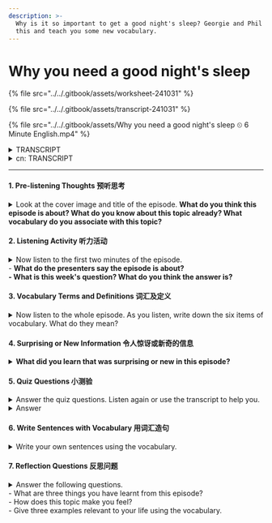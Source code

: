 ```yaml
---
description: >-
  Why is it so important to get a good night's sleep? Georgie and Phil discuss
  this and teach you some new vocabulary.
---
```


# Why you need a good night's sleep

{% file src="../../.gitbook/assets/worksheet-241031" %}

{% file src="../../.gitbook/assets/transcript-241031" %}

{% file src="../../.gitbook/assets/Why you need a good night's sleep ⏲ 6 Minute English.mp4" %}

<details>

<summary>TRANSCRIPT</summary>

Note: This is not a word-for-word transcript.

**Georgie**\
Hello, this is 6 Minute English from BBC Learning English. I'm Georgie, and we're ready to start, Phil… Phil?!&#x20;

**Phil**\
Oh, sorry, Georgie, I was er, just, **catching forty winks**… you know, **getting** **some shut-eye, dozing, taking a nap**... I was sleeping!

**Georgie**\
Sleeping at work! Phil, how could you?

**Phil**\
I know, I know. Sorry, I… I didn’t sleep well last night.

**Georgie**\
I'll forgive you this time, but make sure you go to bed early tonight because getting a good night's sleep is incredibly important. For example, did you know that people who get enough sleep live about five years longer than people who don't?

**Phil**\
Wow, so a good night's sleep can lengthen your life. In this programme, we'll be finding out more about the benefits of sleep, and, as usual, learning some useful new vocabulary as well.&#x20;

**Georgie**\
But first, now that you've woken up, I have a question for you. Do you know how much of the average person's life is spent asleep? Is it:

a)    a half?\
b)    a quarter? or,\
c)    a third?

**Phil**\
Hmm, I think we spend about a third of our lives sleeping.

**Georgie**\
OK, well I'll reveal the correct answer at the end of the programme. The question of why humans sleep is not easy to answer. In terms of evolution, why would it make sense to go unconscious every night, leaving yourself vulnerable to danger? It can only mean that the benefits gained from sleep are huge. Here, science journalist, Ginny Smith, explains some of these benefits to BBC Radio 4 programme, Inside Science:

**Ginny Smith**\
So we've probably all experienced this, that if you've had a bad night sleep and then you try and do some work you just can't concentrate - your brain isn't in the right state to **take in** new information. But we also need to sleep after we've learnt new things because that's when our brain consolidates the information - takes it from short-term storage to long-term storage, fits it in with other things we already know, that old adage of if you've got a problem **sleep on it**, your brain does actually work on things during the night, and you can often wake up and have solved the problem in your sleep.

**Phil**\
When we sleep, our brains refresh, leaving us feeling rested in the morning. But after a bad night's sleep it's more difficult to concentrate. We can’t **take in**, or understand, new information.

**Georgie**\
We also have the saying, if you've got a problem, **sleep on it**. To **sleep on it** means to delay making a decision until you've had time to think about it. But that also turns out to be true scientifically speaking - during sleep, your brain really can work out problems and find solutions.

**Phil**\
But what about the other side of the story? What happens when you get too little sleep, or none at all? Here's Ginny Smith again, talking to BBC Radio 4 programme, Inside Science:

**Ginny Smith**\
Sleep **deprivation** is a form of stress, and we know that when you are stressed your sort of **fight-or-flight response** is activated and that causes all these changes in your body that focus on immediate survival over long-term health. But if we are chronically stressed - money worries, or a stressful job, or something that's going on forever, or life, or chronic sleep deprivation that's causing that level of stress, then you might constantly have a damped down immune system which can then lead to all these **knock-on** problems.&#x20;

**Georgie**\
Having none or too little of something important is known as **deprivation**. Sleep deprivation is stressful for the body – so stressful that it activates a **fight-or-flight response**, changes in the human body in response to a life-threatening situation which make us either stay and fight the threat or run away from it.

**Phil**\
As well as a **fight-or-flight response**, the stress of not getting enough sleep over a longer period also creates problems including heart disease and a weakened immune system. Lack of sleep has these **knock-on effects**, it causes other things to happen, but not directly.

**Georgie**\
Now do you see why it's so important to get a good night's sleep, Phil? Plus, it will stop you sleeping at work again! Right, I think it's time to reveal the answer to my question.

**Phil**\
Yes, you asked me how much of the average person's life is spent asleep, and I said it was about a third.

**Georgie**\
Which was… the correct answer! Assuming you sleep eight hours a day, the average person will sleep for 229,961 hours in their lifetime or around one third of their life. OK, let's recap the vocabulary we've learned starting with the phrases **catch forty winks, get some shut-eye, doze** and **take a nap**, all of which mean to sleep.

**Phil**\
When someone **takes in** information, they understand it.     &#x20;

**Georgie**\
If you have a problem and you **sleep on it,** you delay making a decision until you’ve had time to think about it.

**Phil**\
**Deprivation** is an absence or too little of something important such as food or sleep.&#x20;

**Georgie**\
The **fight-or-flight response** describes changes in the human body in response to a dangerous situation which make us either stay and fight the threat or run away from it.

**Phil**\
And finally, if something has a **knock-on effect**,itcauses other results indirectly. Once again our six minutes are up, but remember to join us again next time for more trending topics and useful vocabulary, here at 6 Minute English. Goodbye for now!

**Georgie**\
Bye!

</details>

<details>

<summary>cn: TRANSCRIPT</summary>

请注意：这不是逐字逐句的翻译。

**乔琪** 大家好，欢迎收听 BBC 学英语的《6 分钟英语》。我是乔琪，准备开始了，菲尔……菲尔？！

**菲尔** 哦，对不起，乔琪，我刚才……在打个盹儿……你知道的，小睡片刻、打个瞌睡……我是在睡觉！

**乔琪** 在工作时间睡觉！菲尔，你怎么可以这样？

**菲尔** 我知道，我知道。抱歉，昨晚我没睡好。

**乔琪** 这次我就原谅你了，但今晚记得早点睡觉，因为好的睡眠非常重要。比如，你知道吗，睡眠充足的人比睡眠不足的人平均多活五年呢？

**菲尔** 哇，好的睡眠竟然能延长寿命。在本期节目中，我们会进一步了解睡眠的好处，并且像往常一样，学到一些实用的新词汇。

**乔琪** 但是首先，既然你已经醒了，我有个问题要问你。你知道平均一个人一生中有多少时间在睡觉吗？是： a) 一半？ b) 四分之一？还是， c) 三分之一？

**菲尔** 嗯，我认为我们一生大约有三分之一的时间在睡觉。

**乔琪** 好的，我会在节目最后揭晓正确答案。关于人类为什么要睡觉，这个问题并不容易回答。从进化角度来看，为什么每晚要失去意识，让自己处于危险之中呢？这只能说明，睡眠带来的好处是巨大的。以下是科学记者金妮·史密斯在 BBC Radio 4 节目《科学内幕》中解释的一些好处：

**金妮·史密斯** 我们可能都经历过，如果晚上没睡好，第二天工作时就很难集中注意力——大脑无法处于正确的状态来接受新信息。但我们在学习新东西后也需要睡觉，因为这时大脑会巩固这些信息——从短期记忆转移到长期记忆，与我们已经知道的其他信息整合在一起。所谓“有问题就睡一觉再说”，这是真的。晚上大脑确实会处理一些事情，很多时候你醒来时问题已经解决了。

**菲尔** 当我们睡觉时，大脑会得到恢复，让我们早晨感到精神焕发。但如果前一晚没睡好，就很难集中注意力，无法接受或理解新的信息。

**乔琪** 我们也有一句谚语：“有问题就睡一觉再说”。意思是先延迟决策，等有时间思考后再做决定。而科学上也证明了这一点——睡觉时，大脑真的可以处理问题并找到解决方案。

**菲尔** 那另一面呢？如果我们睡眠不足甚至完全不睡会发生什么？这是金妮·史密斯再次在 BBC Radio 4 节目《科学内幕》中的解释：

**金妮·史密斯** 睡眠剥夺是一种压力反应，我们知道，当你处于压力状态时，会激活“战斗或逃跑”反应，这会在你的身体中引发一系列变化，优先考虑短期生存而不是长期健康。但如果我们长期处于压力状态，比如金钱问题、工作压力或持续不断的生活问题，或者慢性睡眠不足导致的压力，那么你的免疫系统可能会持续受到抑制，这就会导致各种后续健康问题。

**乔琪** 缺少或没有足够的重要东西称为剥夺。睡眠剥夺对身体来说是一种压力——压力大到会激活“战斗或逃跑”反应，这种反应是在面临生命威胁时身体发生的变化，让我们要么面对威胁，要么逃离。

**菲尔** 除了“战斗或逃跑”反应，长期睡眠不足带来的压力还会导致心脏病和免疫系统减弱。缺乏睡眠有这些连锁反应，它会间接引发其他问题。

**乔琪** 现在你知道为什么保持良好的睡眠如此重要了吧，菲尔？而且，这样你就不会再在工作时打瞌睡了！好了，现在是揭晓我问题答案的时候了。

**菲尔** 是的，你问我平均一个人一生中有多少时间在睡觉，我说大约是三分之一。

**乔琪** 没错！如果你每天睡八个小时，平均一个人一生中会睡 229,961 小时，差不多占一生的三分之一。好了，让我们回顾一下今天学到的词汇，首先是 catch forty winks（打个盹）、get some shut-eye（打瞌睡）、doze（打瞌睡）和 take a nap（小睡），这些都表示睡觉。

**菲尔** 当某人吸收信息时，意味着他们理解了这些信息。

**乔琪** 如果你有问题并决定 sleep on it（睡一觉再说），意思是你延迟决策，等你有时间思考后再做决定。

**菲尔** 剥夺（deprivation）是指缺乏或没有足够的重要东西，比如食物或睡眠。

**乔琪** 战斗或逃跑反应（fight-or-flight response）描述的是人在面对危险情况时，身体发生的变化，让我们要么战斗，要么逃跑。

**菲尔** 最后，如果某事有连锁反应（knock-on effect），意味着它会间接引发其他结果。我们六分钟的时间又到了，但记得下次再来收听更多热门话题和实用词汇，尽在《6 分钟英语》。再见！

**乔琪** 再见！

</details>

***

#### 1. Pre-listening Thoughts 预听思考

<details>

<summary>Look at the cover image and title of the episode. <strong>What do you think this episode is about? What do you know about this topic already? What vocabulary do you associate with this topic?</strong></summary>

cn: **你认为这期节目是关于什么的？你已经知道关于该主题的哪些内容？你联想到哪些与该主题相关的词汇？**

* This episode likely discusses the importance of sleep for health and well-being, and perhaps explores sleep-related vocabulary and idioms.
* A good night's sleep is essential for mental and physical health. Lack of sleep can lead to poor concentration, weakened immunity, and even long-term health issues.
* Sleep, rest, REM (Rapid Eye Movement), deep sleep, insomnia, sleep deprivation, nap, snooze, drowsy, alert.

cn:&#x20;

* 本期节目可能讨论睡眠的重要性，包括与睡眠相关的词汇和表达。
* 睡眠对心理和身体健康都非常重要。缺乏睡眠会导致注意力难以集中、免疫力下降以及长期健康问题。
* 睡眠、休息、快速眼动（REM）、失眠、睡眠不足、小睡、困倦、警觉。

</details>

#### 2. Listening Activity 听力活动

<details>

<summary>Now listen to the first two minutes of the episode.<br>- <strong>What do the presenters say the episode is about?</strong><br><strong>- What is this week's question? What do you think the answer is?</strong></summary>

cn: - **主持人说节目是关于什么的？**\
&#x20;      **- 本周的问题是什么？你认为答案是什么？**

* Likely the episode covers the benefits of sleep and explores idioms and vocabulary related to sleep.
* The episode might include a quiz question on sleep, for example, "What is a phrase that means to get some sleep?" with possible answers like "catch some winks."
*   How much of the average person's life is spent asleep? Is it:

    a) a half?\
    b) a quarter? or,\
    c) a third?

    Listen to the programme to hear the answer.

cn:&#x20;

* 本期节目讨论睡眠的重要性、睡眠的健康益处，并学习一些与睡眠相关的词汇。
* 问题是：普通人一生中有多少时间是在睡眠中度过的？答案是**三分之一**。

</details>

#### 3. Vocabulary Terms and Definitions 词汇及定义

<details>

<summary>Now listen to the whole episode. As you listen, write down the six items of vocabulary. What do they mean?</summary>

* **catching forty winks / getting some shut-eye / dozing / taking a nap**\
  (idioms) sleeping
* **take in**\
  understand
* **sleep on it**\
  wait until you’ve had time to think carefully before making a decision
* **deprivation**\
  an absence or too little of something important eg. food, sleep
* **fight-or-flight response**\
  changes in the human body in response to a life-threatening situation which make us either stay and fight the threat, or run away from it
* **knock-on effect**\
  cause other results or events, but not directly

cn:&#x20;

* **catching forty winks / getting some shut-eye / dozing / taking a nap**\
  （习语）小睡，打盹，休息
* **take in**\
  理解，领会
* **sleep on it**\
  等待一段时间再做决定，仔细思考后再做决定
* **deprivation**\
  缺乏，匮乏，指缺少或不足重要事物（例如食物、睡眠）
* **fight-or-flight response**\
  战斗或逃跑反应，指人在面对生命威胁时身体的变化，使我们要么留下来与威胁抗争，要么逃离
* **knock-on effect**\
  间接引起的其他结果或事件

</details>

#### 4. Surprising or New Information 令人惊讶或新奇的信息

<details>

<summary><strong>What did you learn that was surprising or new in this episode?</strong></summary>

cn: **在本期节目中学到什么令人惊讶或新奇的信息？**

* Without the specific episode details, a general answer could be: "I learned that regular sleep can help strengthen the immune system and may even impact long-term health positively."

cn:&#x20;

* 了解到睡眠对于记忆巩固很重要，大脑在睡眠中将信息从短期储存转移到长期记忆。此外，长期睡眠不足会触发战斗或逃跑反应，影响免疫系统和健康。

</details>

#### 5. Quiz Questions 小测验

<details>

<summary>Answer the quiz questions. Listen again or use the transcript to help you.</summary>

1. What is an English idiom meaning ‘to sleep’?\
   a) catch 40 waves\
   b) catch 40 winks\
   c) catch 50 winks

<!---->

2. Which word means ‘the absence or too little of something important’?\
   a) deprivation\
   b) abundance\
   c) dozing

<!---->

3. What is a health benefit associated with getting enough sleep?\
   a) a weakened immune system\
   b) better dreams\
   c) living longer

<!---->

4. “That’s a very difficult decision to make – why don’t you \_\_\_\_\_\_\_\_?”\
   a) sleep it\
   b) sleep over it\
   c) sleep on it

<!---->

5. Which phrase describes ‘changes in the human body in response to a life-threatening situation’?\
   a) fight-or-flight\
   b) knock out\
   c) shut-eye

<!---->

6. What means ‘to cause other results, but not directly’? \
   a) cause and effect\
   b) a knock-on effect\
   c) a direct consequence

cn:&#x20;

* **哪个英语习语意指“睡觉”？**
* **哪个词意为“缺乏重要的事物”？**
* **与充足睡眠有关的健康益处是什么？**
* **“这个决定太难了——你不妨\_\_\_\_\_\_\_？”**
* **哪个短语描述了人类在面临威胁时的反应？**
* **什么词意为“间接引发其他结果”？**

</details>

<details>

<summary>Answer</summary>

1. **What is an English idiom meaning ‘to sleep’?**
   * b) catch 40 winks
2. **Which word means ‘the absence or too little of something important’?**
   * a) deprivation
3. **What is a health benefit associated with getting enough sleep?**
   * c) living longer
4. **“That’s a very difficult decision to make – why don’t you \_\_\_\_\_\_\_\_?”**
   * c) sleep on it
5. **Which phrase describes ‘changes in the human body in response to a life-threatening situation’?**
   * a) fight-or-flight
6. **What means ‘to cause other results, but not directly’?**
   * b) a knock-on effect

cn:&#x20;

1. **哪个英语习语意指“睡觉”？**
   * **b) catch 40 winks（小睡一会儿）**
2. **哪个词意为“缺乏重要的事物”？**
   * **a) deprivation（剥夺）**
3. **与充足睡眠有关的健康益处是什么？**
   * **c) 活得更久**
4. **“这个决定太难了——你不妨\_\_\_\_\_\_\_？”**
   * **c) sleep on it（睡一觉再说）**
5. **哪个短语描述了人类在面临威胁时的反应？**
   * **a) fight-or-flight（战斗或逃跑反应）**
6. **什么词意为“间接引发其他结果”？**
   * **b) a knock-on effect（连锁反应）**

</details>

#### 6.  Write Sentences with Vocabulary 用词汇造句

<details>

<summary>Write your own sentences using the vocabulary.</summary>

* _Catching forty winks_: "After lunch, I like catching forty winks to recharge."
* _Sleep on it_: "I’m not sure if I should accept the job offer, so I'll sleep on it."
* _Deprivation_: "Sleep deprivation affects my concentration during the day."
* _Fight-or-flight response_: "My fight-or-flight response kicked in when I heard a sudden noise."
* _Knock-on effect_: "Her promotion had a knock-on effect, motivating everyone else in the team."

cn:&#x20;

* **Catching forty winks**: "午饭后，我喜欢打个盹来恢复精力。"
* **Sleep on it**: "我不确定是否接受这个工作，所以我决定睡一觉再考虑。"
* **Deprivation**: "睡眠不足会影响我白天的专注力。"
* **Fight-or-flight response**: "当我听到突然的声音时，我的战斗或逃跑反应立即启动。"
* **Knock-on effect**: "熬夜会对我第二天的效率和心情产生连锁反应。"

</details>

#### 7. Reflection Questions 反思问题

<details>

<summary>Answer the following questions.<br>- What are three things you have learnt from this episode?<br>- How does this topic make you feel?<br>- Give three examples relevant to your life using the vocabulary.</summary>

* **What are three things you have learnt from this episode?**
  1. **Sleep is crucial for maintaining good mental health** – Lack of sleep can lead to increased stress, mood swings, and a reduced ability to concentrate.
  2. **Sleep impacts physical health** – Consistent, good-quality sleep can help boost the immune system, lower the risk of illnesses, and promote longevity.
  3. **Certain idioms in English relate to sleep** – English has various expressions, like "catch forty winks" or "sleep on it," that convey different aspects of sleep and rest.
* **How does this topic make you feel?**
  * This topic highlights the importance of prioritizing sleep in a busy life. It makes me feel more aware of the need to take care of my health by ensuring I get enough quality sleep every night.
* **Give three examples relevant to your life using the vocabulary.**
  1. **Catching forty winks**: "Sometimes I feel tired after lunch, so I try catching forty winks to stay energized for the rest of the day."
  2. **Sleep on it**: "Whenever I face a challenging decision, I prefer to sleep on it before making a final choice."
  3. **Knock-on effect**: "When I don’t get enough sleep, it has a knock-on effect on my productivity and mood throughout the day."

cn:&#x20;

* **你从本期节目中学到了哪些内容？**
  1. **睡眠有助于记忆巩固**——大脑在睡眠期间将信息从短期存储转移到长期记忆中，有助于解决问题。
  2. **长期睡眠不足会触发压力反应**——睡眠不足会激活战斗或逃跑反应，长期可能损害免疫系统和健康。
  3. **人的一生中有三分之一的时间在睡眠中度过**——如果每天睡八小时，这相当于一生中的三分之一。

<!---->

* **这个话题让你有什么感受？**
  * 这个话题强调了睡眠的重要性，激励我关注睡眠质量，以促进身心健康。

<!---->

* **结合自身情况，用该词汇举三个例子。**
  1. **Catching forty winks**: "学习时间长了之后，我会小睡一会儿来恢复精力。"
  2. **Sleep on it**: "在做重大决定时，我常常会选择睡一觉再想清楚。"
  3. **Knock-on effect**: "熬夜会对我第二天的心情和精力产生连锁反应。"

</details>
